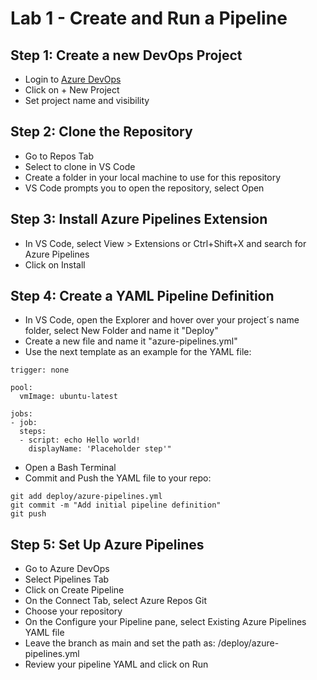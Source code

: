 # Lab 1 - Create and Run a Pipeline

## Step 1: Create a new DevOps Project

- Login to [Azure DevOps](https://dev.azure.com/)
- Click on + New Project
- Set project name and visibility

## Step 2: Clone the Repository

- Go to Repos Tab
- Select to clone in VS Code
- Create a folder in your local machine to use for this repository
- VS Code prompts you to open the repository, select Open

## Step 3: Install Azure Pipelines Extension

- In VS Code, select View > Extensions or Ctrl+Shift+X and search for Azure Pipelines
- Click on Install

## Step 4: Create a YAML Pipeline Definition

- In VS Code, open the Explorer and hover over your project´s name folder, select New Folder and name it "Deploy"
- Create a new file and name it "azure-pipelines.yml"
- Use the next template as an example for the YAML file:
```
trigger: none

pool:
  vmImage: ubuntu-latest

jobs:
- job:
  steps:
  - script: echo Hello world!
    displayName: 'Placeholder step'"
```

- Open a Bash Terminal
- Commit and Push the YAML file to your repo:
```
git add deploy/azure-pipelines.yml
git commit -m "Add initial pipeline definition"
git push
```

## Step 5: Set Up Azure Pipelines
- Go to Azure DevOps
- Select Pipelines Tab
- Click on Create Pipeline
- On the Connect Tab, select Azure Repos Git
- Choose your repository
- On the Configure your Pipeline pane, select Existing Azure Pipelines YAML file
- Leave the branch as main and set the path as: /deploy/azure-pipelines.yml
- Review your pipeline YAML and click on Run
